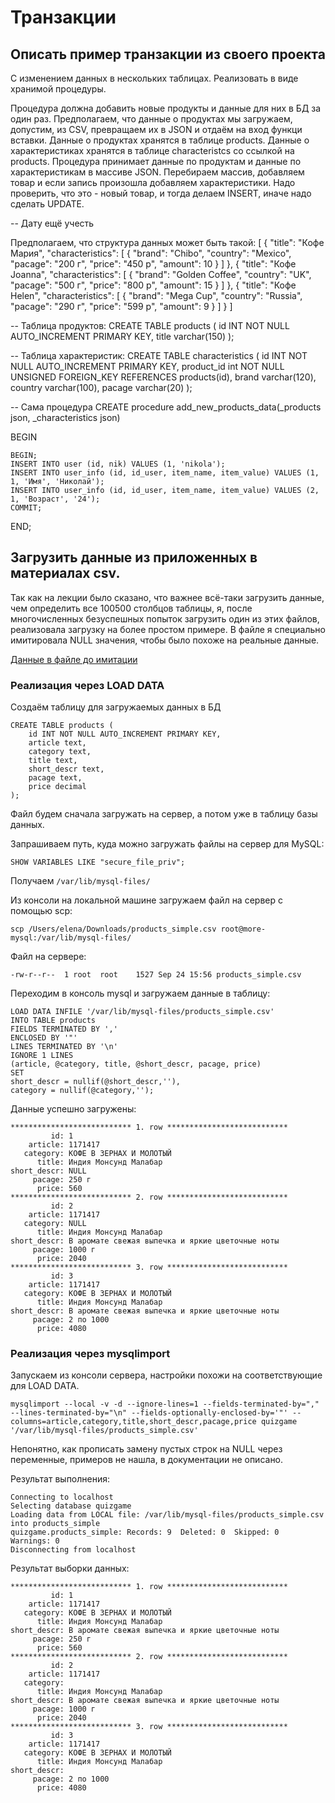 # Транзакции

## Описать пример транзакции из своего проекта 
C изменением данных в нескольких таблицах. Реализовать в виде хранимой процедуры.

Процедура должна добавить новые продукты и данные для них в БД за один раз. Предполагаем, что данные о продуктах мы загружаем, допустим, из CSV, превращаем их в JSON и отдаём на вход функци вставки.
Данные о продуктах хранятся в таблице products.
Данные о характеристиках хранятся в таблице characteristcs со ссылкой на products.
Процедура принимает данные по продуктам и данные по характеристикам в массиве JSON.
Перебираем массив, добавляем товар и если запись произошла добавляем характеристики.
Надо проверить, что это - новый товар, и тогда делаем INSERT, иначе надо сделать UPDATE.

-- Дату ещё учесть

Предполагаем, что структура данных может быть такой:
[
    {
        "title": "Кофе Мария",
        "characteristics": [
            {
                "brand": "Chibo",
                "country": "Mexico",
                "pacage": "200 г",
                "price": "450 р",
                "amount": 10
            }
        ]
    },
    {
        "title": "Кофе Joanna",
        "characteristics": [
            {
                "brand": "Golden Coffee",
                "country": "UK",
                "pacage": "500 г",
                "price": "800 р",
                "amount": 15
            }
        ]
    },
    {
        "title": "Кофе Helen",
        "characteristics": [
            {
                "brand": "Mega Cup",
                "country": "Russia",
                "pacage": "290 г",
                "price": "599 р",
                "amount": 9
            }
        ]
    }
]

-- Таблица продуктов:
CREATE TABLE products (
    id INT NOT NULL AUTO_INCREMENT PRIMARY KEY,
    title varchar(150)
);

-- Таблица характеристик:
CREATE TABLE characteristics (
    id INT NOT NULL AUTO_INCREMENT PRIMARY KEY,
    product_id int NOT NULL UNSIGNED FOREIGN_KEY REFERENCES products(id),
    brand varchar(120),
    country varchar(100),
    pacage varchar(20)
);

-- Сама процедура
CREATE procedure add_new_products_data(_products json, _characteristics json)
 
BEGIN
 
    BEGIN;
    INSERT INTO user (id, nik) VALUES (1, 'nikola');
    INSERT INTO user_info (id, id_user, item_name, item_value) VALUES (1, 1, 'Имя', 'Николай'); 
    INSERT INTO user_info (id, id_user, item_name, item_value) VALUES (2, 1, 'Возраст', '24');
    COMMIT;

END;

## Загрузить данные из приложенных в материалах csv.

Так как на лекции было сказано, что важнее всё-таки загрузить данные, чем определить все 100500 столбцов таблицы, я, после многочисленных безуспешных попыток загрузить один из этих файлов, реализовала загрузку на более простом примере. В файле я специально имитировала NULL значения, чтобы было похоже на реальные данные. 

[Данные в файле до имитации](/images/product_data.png)

### Реализация через LOAD DATA

Создаём таблицу для загружаемых данных в БД

```
CREATE TABLE products (
    id INT NOT NULL AUTO_INCREMENT PRIMARY KEY,
    article text,
    category text,
    title text,
    short_descr text,
    pacage text,
    price decimal
);
```

Файл будем сначала загружать на сервер, а потом уже в таблицу базы данных.

Запрашиваем путь, куда можно загружать файлы на сервер для MySQL:

`SHOW VARIABLES LIKE "secure_file_priv";`

Получаем `/var/lib/mysql-files/`

Из консоли на локальной машине загружаем файл на сервер с помощью scp:

`scp /Users/elena/Downloads/products_simple.csv root@more-mysql:/var/lib/mysql-files/`

Файл на сервере:

`-rw-r--r--  1 root  root    1527 Sep 24 15:56 products_simple.csv`

Переходим в консоль mysql и загружаем данные в таблицу:

```
LOAD DATA INFILE '/var/lib/mysql-files/products_simple.csv' 
INTO TABLE products 
FIELDS TERMINATED BY ','
ENCLOSED BY '"'
LINES TERMINATED BY '\n'
IGNORE 1 LINES
(article, @category, title, @short_descr, pacage, price)
SET
short_descr = nullif(@short_descr,''),
category = nullif(@category,'');
```

Данные успешно загружены:

```
*************************** 1. row ***************************
         id: 1
    article: 1171417
   category: КОФЕ В ЗЕРНАХ И МОЛОТЫЙ
      title: Индия Монсунд Малабар
short_descr: NULL
     pacage: 250 г
      price: 560
*************************** 2. row ***************************
         id: 2
    article: 1171417
   category: NULL
      title: Индия Монсунд Малабар
short_descr: В аромате свежая выпечка и яркие цветочные ноты
     pacage: 1000 г
      price: 2040
*************************** 3. row ***************************
         id: 3
    article: 1171417
   category: КОФЕ В ЗЕРНАХ И МОЛОТЫЙ
      title: Индия Монсунд Малабар
short_descr: В аромате свежая выпечка и яркие цветочные ноты
     pacage: 2 по 1000
      price: 4080
```

### Реализация через mysqlimport

Запускаем из консоли сервера, настройки похожи на соответствующие для LOAD DATA.

```
mysqlimport --local -v -d --ignore-lines=1 --fields-terminated-by="," --lines-terminated-by="\n" --fields-optionally-enclosed-by='"' --columns=article,category,title,short_descr,pacage,price quizgame '/var/lib/mysql-files/products_simple.csv'
```

Непонятно, как прописать замену пустых строк на NULL через переменные, примеров не нашла, в документации не описано.

Результат выполнения:

```
Connecting to localhost
Selecting database quizgame
Loading data from LOCAL file: /var/lib/mysql-files/products_simple.csv into products_simple
quizgame.products_simple: Records: 9  Deleted: 0  Skipped: 0  Warnings: 0
Disconnecting from localhost
```

Результат выборки данных:

```
*************************** 1. row ***************************
         id: 1
    article: 1171417
   category: КОФЕ В ЗЕРНАХ И МОЛОТЫЙ
      title: Индия Монсунд Малабар
short_descr: В аромате свежая выпечка и яркие цветочные ноты
     pacage: 250 г
      price: 560
*************************** 2. row ***************************
         id: 2
    article: 1171417
   category:
      title: Индия Монсунд Малабар
short_descr: В аромате свежая выпечка и яркие цветочные ноты
     pacage: 1000 г
      price: 2040
*************************** 3. row ***************************
         id: 3
    article: 1171417
   category: КОФЕ В ЗЕРНАХ И МОЛОТЫЙ
      title: Индия Монсунд Малабар
short_descr:
     pacage: 2 по 1000
      price: 4080
```
